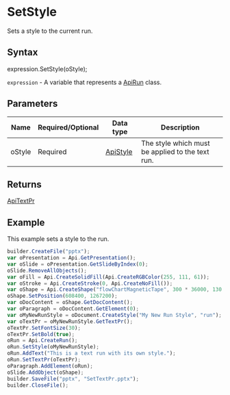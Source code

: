 # SetStyle

Sets a style to the current run.

## Syntax

expression.SetStyle(oStyle);

`expression` - A variable that represents a [ApiRun](../ApiRun.md) class.

## Parameters

| **Name** | **Required/Optional** | **Data type** | **Description** |
| ------------- | ------------- | ------------- | ------------- |
| oStyle | Required | [ApiStyle](../../../Word/ApiStyle/ApiStyle.md) | The style which must be applied to the text run. |

## Returns

[ApiTextPr](../../ApiTextPr/ApiTextPr.md)

## Example

This example sets a style to the run.

```javascript
builder.CreateFile("pptx");
var oPresentation = Api.GetPresentation();
var oSlide = oPresentation.GetSlideByIndex(0);
oSlide.RemoveAllObjects();
var oFill = Api.CreateSolidFill(Api.CreateRGBColor(255, 111, 61));
var oStroke = Api.CreateStroke(0, Api.CreateNoFill());
var oShape = Api.CreateShape("flowChartMagneticTape", 300 * 36000, 130 * 36000, oFill, oStroke);
oShape.SetPosition(608400, 1267200);
var oDocContent = oShape.GetDocContent();
var oParagraph = oDocContent.GetElement(0);
var oMyNewRunStyle = oDocument.CreateStyle("My New Run Style", "run");
var oTextPr = oMyNewRunStyle.GetTextPr();
oTextPr.SetFontSize(30);
oTextPr.SetBold(true);
oRun = Api.CreateRun();
oRun.SetStyle(oMyNewRunStyle);
oRun.AddText("This is a text run with its own style.");
oRun.SetTextPr(oTextPr);
oParagraph.AddElement(oRun);
oSlide.AddObject(oShape);
builder.SaveFile("pptx", "SetTextPr.pptx");
builder.CloseFile();
```